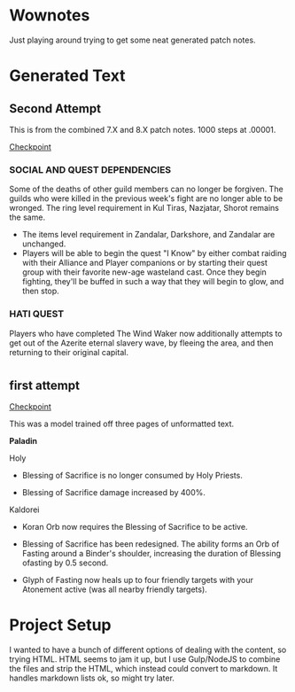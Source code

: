 # Wownotes

Just playing around trying to get some neat generated patch notes.

# Generated Text 

## Second Attempt

This is from the combined 7.X and 8.X patch notes. 1000 steps at .00001.

[Checkpoint](https://drive.google.com/file/d/1oq0DqQ2-JTGDL3NLsYPyIByVlQCgjTe8/view?usp=sharing)

### SOCIAL AND QUEST DEPENDENCIES
Some of the deaths of other guild members can no longer be forgiven. The guilds who were killed in the previous week's fight are no longer able to be wronged.
The ring level requirement in Kul Tiras, Nazjatar, Shorot remains the same.
- The items level requirement in Zandalar, Darkshore, and Zandalar are unchanged.
- Players will be able to begin the quest "I Know" by either combat raiding with their Alliance and Player companions or by starting their quest group with their favorite new-age wasteland cast. Once they begin fighting, they'll be buffed in such a way that they will begin to glow, and then stop.

### HATI QUEST
Players who have completed The Wind Waker now additionally attempts to get out of the Azerite eternal slavery wave, by fleeing the area, and then returning to their original capital.

#

## first attempt 
[Checkpoint](https://drive.google.com/file/d/1-29OaNFlH15QLkAQ9bky07g9CjvmeU8N/view?usp=sharing)

This was a model trained off three pages of unformatted text. 

**Paladin**


Holy

* Blessing of Sacrifice is no longer consumed by Holy Priests.

* Blessing of Sacrifice damage increased by 400%.

Kaldorei

* Koran Orb now requires the Blessing of Sacrifice to be active.

* Blessing of Sacrifice has been redesigned. The ability forms an Orb of Fasting around a Binder's shoulder, increasing the duration of Blessing ofasting by 0.5 second.

* Glyph of Fasting now heals up to four friendly targets with your Atonement active (was all nearby friendly targets).


# Project Setup

I wanted to have a bunch of different options of dealing with the content, so trying HTML. HTML seems to jam it up, but I use Gulp/NodeJS to combine the files and strip the HTML, which instead could convert to markdown. It handles markdown lists ok, so might try later.
